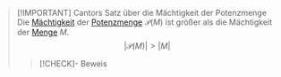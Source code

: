 > [!IMPORTANT] Cantors Satz über die Mächtigkeit der Potenzmenge
> Die [Mächtigkeit](Mächtigkeit%20(Kardinalität).md) der [Potenzmenge](Potenzmenge.md) $\mathscr{P}(M)$ ist größer als die Mächtigkeit der [Menge](Menge.md) $M$.
> $$|\mathscr{P}(M)|\gt |M|$$
> > [!CHECK]- Beweis